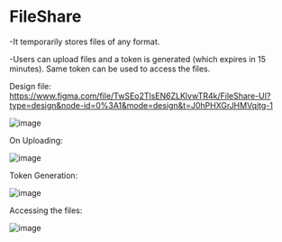 # FileShare 
-It temporarily stores files of any format. 

-Users can upload files and a token is generated (which expires in 15 minutes). Same token can be used to access the files.

Design file: https://www.figma.com/file/TwSEo2TlsEN6ZLKlvwTR4k/FileShare-UI?type=design&node-id=0%3A1&mode=design&t=J0hPHXGrJHMVqjtg-1



![image](https://github.com/priyajani028/FileShare/assets/87660206/8a66f16f-b528-480e-87d3-9836d75b193f)

On Uploading: 

![image](https://github.com/priyajani028/FileShare/assets/87660206/e8510720-5ceb-4fe7-9c64-5d01a2400625)

Token Generation:

![image](https://github.com/priyajani028/FileShare/assets/87660206/b5227943-d16f-4207-b350-fcb0ae515489)

Accessing the files:

![image](https://github.com/priyajani028/FileShare/assets/87660206/119347de-3d96-4881-b7da-e6d06c377861)
